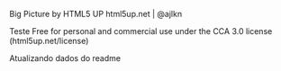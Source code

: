 Big Picture by HTML5 UP
html5up.net | @ajlkn

Teste 
Free for personal and commercial use under the CCA 3.0 license (html5up.net/license)

Atualizando dados do readme
